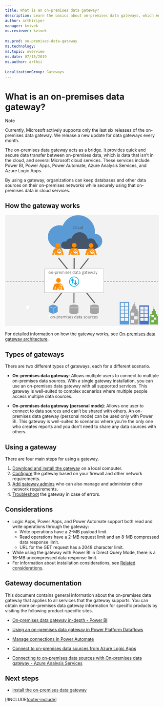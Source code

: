 ```yaml
---
title: What is an on-premises data gateway?
description: Learn the basics about on-premises data gateways, which enable quick and secure data transfer between on-premises data and several Microsoft cloud services.
author: arthiriyer
manager: kvivek
ms.reviewer: kvivek

ms.prod: on-premises-data-gateway
ms.technology:
ms.topic: overview
ms.date: 07/15/2019
ms.author: arthii

LocalizationGroup: Gateways
---
```


# What is an on-premises data gateway?

>[!Note]
>Currently, Microsoft actively supports only the last six releases of the on-premises data gateway. We release a new update for data gateways every month.

The on-premises data gateway acts as a bridge. It provides quick and secure data transfer between on-premises data, which is data that isn't in the cloud, and several Microsoft cloud services. These services include Power BI, Power Apps, Power Automate, Azure Analysis Services, and Azure Logic Apps.

By using a gateway, organizations can keep databases and other data sources on their on-premises networks while securely using that on-premises data in cloud services.

## How the gateway works

![Gateway overview](media/service-gateway-getting-started/on-premises-data-gateway.png)

For detailed information on how the gateway works, see [On-premises data gateway architecture](service-gateway-onprem-indepth.md).

## Types of gateways

There are two different types of gateways, each for a different scenario.

* **On-premises data gateway**: Allows multiple users to connect to multiple on-premises data sources. With a single gateway installation, you can use an on-premises data gateway with all supported services. This gateway is well-suited to complex scenarios where multiple people access multiple data sources.

* **On-premises data gateway (personal mode)**: Allows one user to connect to data sources and can’t be shared with others. An on-premises data gateway (personal mode) can be used only with Power BI. This gateway is well-suited to scenarios where you’re the only one who creates reports and you don't need to share any data sources with others.

## Using a gateway

There are four main steps for using a gateway.

1. [Download and install the gateway](service-gateway-install.md) on a local computer.
1. [Configure](service-gateway-app.md) the gateway based on your firewall and other network requirements.
1. [Add gateway admins](service-gateway-manage.md) who can also manage and administer other network requirements.
1. [Troubleshoot](service-gateway-tshoot.md) the gateway in case of errors.

## Considerations

- Logic Apps, Power Apps, and Power Automate support both read and write operations through the gateway:
  - Write operations have a 2-MB payload limit.
  - Read operations have a 2-MB request limit and an 8-MB compressed data response limit.
  - URL for the GET request has a 2048 character limit.
- While using the gateway with Power BI in Direct Query Mode, there is a 16-MB uncompressed data response limit.
- For information about installation considerations, see [Related considerations](service-gateway-install.md#related-considerations).

## Gateway documentation

This document contains general information about the on-premises data gateway that applies to all services that the gateway supports. You can obtain more on-premises data gateway information for specific products by visiting the following product-specific sites.

* [On-premises data gateway in-depth - Power BI](https://docs.microsoft.com/power-bi/service-gateway-onprem-indepth/)

* [Using an on-premises data gateway in Power Platform Dataflows](https://docs.microsoft.com/powerapps/maker/common-data-service/using-dataflows-with-on-premises-data)

* [Manage connections in Power Automate](https://docs.microsoft.com/power-automate/add-manage-connections)

* [Connect to on-premises data sources from Azure Logic Apps](https://docs.microsoft.com/azure/logic-apps/logic-apps-gateway-connection)

* [Connecting to on-premises data sources with On-premises data gateway - Azure Analysis Services](https://docs.microsoft.com/azure/analysis-services/analysis-services-gateway)

## Next steps

* [Install the on-premises data gateway](service-gateway-install.md)


[!INCLUDE[footer-include](../includes/footer-banner.md)]
